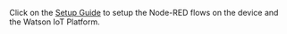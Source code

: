 Click on the [Setup Guide](Setup-Guide.md) to setup the Node-RED flows on the device and the Watson IoT Platform.
